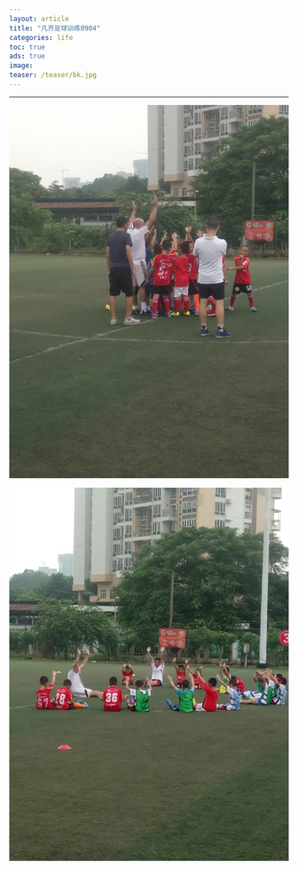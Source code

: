 ```yaml
---
layout: article
title: "凡齐足球训练0904"
categories: life
toc: true
ads: true
image:
teaser: /teaser/bk.jpg
---
```


---



![df](https://github.com/storage201608/storage/blob/master/myhome2016/_posts/life/2016-09-04-20160904122416life.md/IMG_20160904_115209.jpg?raw=true)

![df](https://github.com/storage201608/storage/blob/master/myhome2016/_posts/life/2016-09-04-20160904122416life.md/IMG_20160904_114831.jpg?raw=true)

